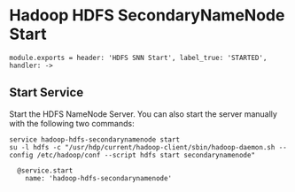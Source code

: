 
# Hadoop HDFS SecondaryNameNode Start

    module.exports = header: 'HDFS SNN Start', label_true: 'STARTED', handler: ->

## Start Service

Start the HDFS NameNode Server. You can also start the server manually with the
following two commands:

```
service hadoop-hdfs-secondarynamenode start
su -l hdfs -c "/usr/hdp/current/hadoop-client/sbin/hadoop-daemon.sh --config /etc/hadoop/conf --script hdfs start secondarynamenode"
```
  
      @service.start
        name: 'hadoop-hdfs-secondarynamenode'
